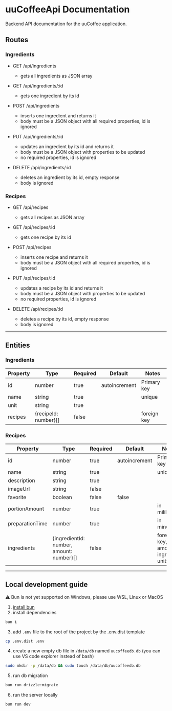# uuCoffeeApi Documentation

Backend API documentation for the uuCoffee application.

## Routes

### Ingredients

- GET /api/ingredients

  - gets all ingredients as JSON array

- GET /api/ingredients/:id

  - gets one ingredient by its id

- POST /api/ingredients

  - inserts one ingredient and returns it
  - body must be a JSON object with all required properties, id is ignored

- PUT /api/ingredients/:id

  - updates an ingredient by its id and returns it
  - body must be a JSON object with properties to be updated
  - no required properties, id is ignored

- DELETE /api/ingredients/:id
  - deletes an ingredient by its id, empty response
  - body is ignored

### Recipes

- GET /api/recipes

  - gets all recipes as JSON array

- GET /api/recipes/:id

  - gets one recipe by its id

- POST /api/recipes

  - inserts one recipe and returns it
  - body must be a JSON object with all required properties, id is ignored

- PUT /api/recipes/:id

  - updates a recipe by its id and returns it
  - body must be a JSON object with properties to be updated
  - no required properties, id is ignored

- DELETE /api/recipes/:id
  - deletes a recipe by its id, empty response
  - body is ignored

---

## Entities

### Ingredients

| Property | Type                 | Required | Default       | Notes       |
| -------- | -------------------- | -------- | ------------- | ----------- |
| id       | number               | true     | autoincrement | Primary key |
| name     | string               | true     |               | unique      |
| unit     | string               | true     |               |             |
| recipes  | {recipeId: number}[] | false    |               | foreign key |

### Recipes

| Property        | Type                                     | Required | Default       | Notes                                   |
| --------------- | ---------------------------------------- | -------- | ------------- | --------------------------------------- |
| id              | number                                   | true     | autoincrement | Primary key                             |
| name            | string                                   | true     |               | unique                                  |
| description     | string                                   | true     |               |                                         |
| imageUrl        | string                                   | false    |               |                                         |
| favorite        | boolean                                  | false    | false         |                                         |
| portionAmount   | number                                   | true     |               | in mililiters                           |
| preparationTime | number                                   | true     |               | in minutes                              |
| ingredients     | {ingredientId: number, amount: number}[] | false    |               | foreign key, amount in ingredient units |

---

## Local development guide

:warning: Bun is not yet supported on Windows, please use WSL, Linux or MacOS

1. [install bun](https://bun.sh/docs/installation)
2. install dependencies

```bash
bun i
```

3. add `.env` file to the root of the project by the .env.dist template

```bash
cp .env.dist .env
```

4. create a new empty db file in `/data/db` named `uucoffeedb.db` (you can use VS code explorer instead of bash)

```bash
sudo mkdir -p /data/db && sudo touch /data/db/uucoffeedb.db
```

5. run db migration

```bash
bun run drizzle:migrate
```

6. run the server locally

```bash
bun run dev
```
